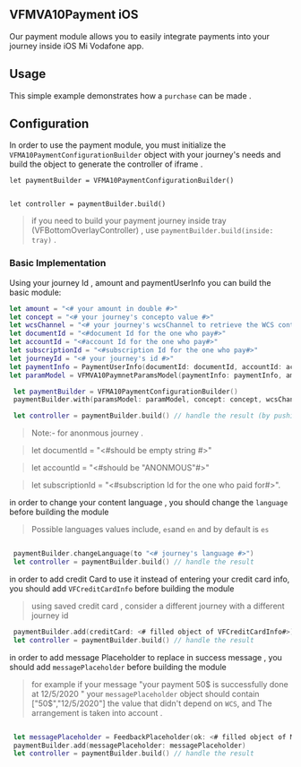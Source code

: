 
## VFMVA10Payment iOS 

Our payment module allows you to easily integrate payments into your journey inside iOS Mi Vodafone app.

## Usage

This simple example demonstrates how a `purchase` can be made .


## Configuration 

In order to use the payment module, you must initialize the `VFMA10PaymentConfigurationBuilder` object with your journey's needs and build the object to generate the controller of iframe .

```
let paymentBuilder = VFMA10PaymentConfigurationBuilder()


let controller = paymentBuilder.build() 
```
> if you need to build your payment journey inside tray (VFBottomOverlayController) , use ```paymentBuilder.build(inside: tray)``` . 

### Basic Implementation
Using your journey Id , amount and paymentUserInfo you can build the basic module:

```swift
let amount = "<# your amount in double #>"
let concept = "<# your journey's concepto value #>"
let wcsChannel = "<# your journey's wcsChannel to retrieve the WCS content#>"
let documentId = "<#document Id for the one who pay#>"
let accountId = "<#account Id for the one who pay#>"
let subscriptionId = "<#subscription Id for the one who pay#>"
let journeyId = "<# your journey's id #>"
let paymentInfo = PaymentUserInfo(documentId: documentId, accountId: accountId, subscriptionId: subscriptionId)
let paramModel = VFMVA10PaymnetParamsModel(paymentInfo: paymentInfo, amount: amount, journeyId: journeyId)

 let paymentBuilder = VFMA10PaymentConfigurationBuilder()
 paymentBuilder.with(paramsModel: paramModel, concept: concept, wcsChannel: wcsChannel)

 let controller = paymentBuilder.build() // handle the result (by pushing - presenting , ....)

```
> Note:- for anonmous journey . 

> let documentId = "<#should be empty string #>"

> let accountId = "<#should be "ANONMOUS"#>"

> let subscriptionId = "<#subscription Id for the one who paid for#>". 


in order to change your content language , you should change the `language` before building the module 

> Possible languages values include, `es`and `en` and by default is `es`

```swift

 paymentBuilder.changeLanguage(to "<# journey's language #>") 
 let controller = paymentBuilder.build() // handle the result 

```
in order to add credit Card to use it instead of entering your credit card info, you should add `VFCreditCardInfo` before building the module 

> using saved credit card , consider a different journey with a different journey id 

```swift
 paymentBuilder.add(creditCard: <# filled object of VFCreditCardInfo#>)
 let controller = paymentBuilder.build() // handle the result 

```
in order to add message Placeholder to replace in success message , you should add `messagePlaceholder` before building the module 

> for example if your message "your payment 50$ is successfully done at 12/5/2020 " 
> your `messagePlaceholder` object should contain ["50$","12/5/2020"] the value that didn't depend on `WCS`, and The arrangement is taken into account .


```swift

 let messagePlaceholder = FeedbackPlaceholder(ok: <# filled object of MessagePlaceholder#>)
 paymentBuilder.add(messagePlaceholder: messagePlaceholder)
 let controller = paymentBuilder.build() // handle the result 

```
